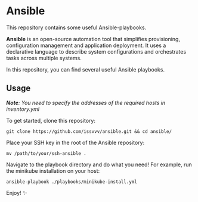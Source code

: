 # Ansible

This repository contains some useful Ansible-playbooks.

__Ansible__ is an open-source automation tool that simplifies provisioning, configuration management and application deployment. 
It uses a declarative language to describe system configurations and orchestrates tasks across multiple systems.

In this repository, you can find several useful Ansible playbooks.

## Usage

_**Note**: You need to specify the addresses of the required hosts in inventory.yml_


To get started, clone this repository:

```shell
git clone https://github.com/issvvv/ansible.git && cd ansible/
```

Place your SSH key in the root of the Ansible repository:

```shell
mv /path/to/your/ssh-ansible .
```

Navigate to the playbook directory and do what you need!
For example, run the minikube installation on your host:

```shell
ansible-playbook ./playbooks/minikube-install.yml
```

Enjoy! ✨